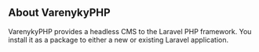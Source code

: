 ## About VarenykyPHP
VarenykyPHP provides a headless CMS to the Laravel PHP framework. You install it as a package to either a new or existing Laravel application.
